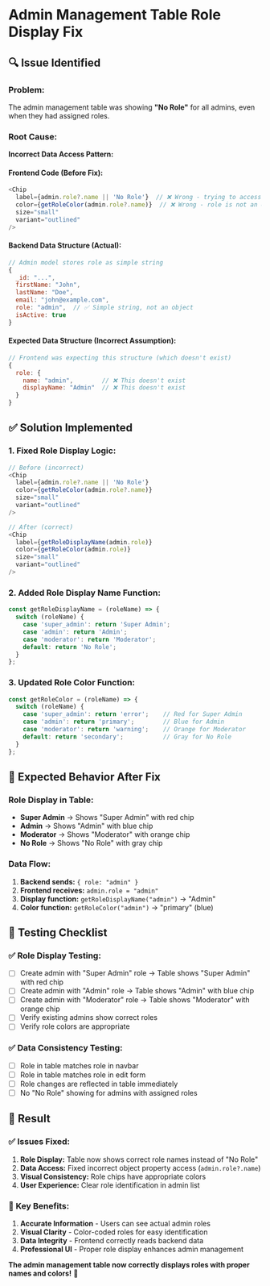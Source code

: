 # Admin Management Table Role Display Fix

## 🔍 Issue Identified

### **Problem:**
The admin management table was showing **"No Role"** for all admins, even when they had assigned roles.

### **Root Cause:**
**Incorrect Data Access Pattern:**

#### **Frontend Code (Before Fix):**
```javascript
<Chip 
  label={admin.role?.name || 'No Role'}  // ❌ Wrong - trying to access .name property
  color={getRoleColor(admin.role?.name)}  // ❌ Wrong - role is not an object
  size="small"
  variant="outlined"
/>
```

#### **Backend Data Structure (Actual):**
```javascript
// Admin model stores role as simple string
{
  _id: "...",
  firstName: "John",
  lastName: "Doe", 
  email: "john@example.com",
  role: "admin",  // ✅ Simple string, not an object
  isActive: true
}
```

#### **Expected Data Structure (Incorrect Assumption):**
```javascript
// Frontend was expecting this structure (which doesn't exist)
{
  role: {
    name: "admin",        // ❌ This doesn't exist
    displayName: "Admin"  // ❌ This doesn't exist
  }
}
```

## ✅ **Solution Implemented**

### **1. Fixed Role Display Logic:**
```javascript
// Before (incorrect)
<Chip 
  label={admin.role?.name || 'No Role'} 
  color={getRoleColor(admin.role?.name)}
  size="small"
  variant="outlined"
/>

// After (correct)
<Chip 
  label={getRoleDisplayName(admin.role)} 
  color={getRoleColor(admin.role)}
  size="small"
  variant="outlined"
/>
```

### **2. Added Role Display Name Function:**
```javascript
const getRoleDisplayName = (roleName) => {
  switch (roleName) {
    case 'super_admin': return 'Super Admin';
    case 'admin': return 'Admin';
    case 'moderator': return 'Moderator';
    default: return 'No Role';
  }
};
```

### **3. Updated Role Color Function:**
```javascript
const getRoleColor = (roleName) => {
  switch (roleName) {
    case 'super_admin': return 'error';    // Red for Super Admin
    case 'admin': return 'primary';        // Blue for Admin
    case 'moderator': return 'warning';    // Orange for Moderator
    default: return 'secondary';           // Gray for No Role
  }
};
```

## 🎯 **Expected Behavior After Fix**

### **Role Display in Table:**
- **Super Admin** → Shows "Super Admin" with red chip
- **Admin** → Shows "Admin" with blue chip  
- **Moderator** → Shows "Moderator" with orange chip
- **No Role** → Shows "No Role" with gray chip

### **Data Flow:**
1. **Backend sends:** `{ role: "admin" }`
2. **Frontend receives:** `admin.role = "admin"`
3. **Display function:** `getRoleDisplayName("admin")` → "Admin"
4. **Color function:** `getRoleColor("admin")` → "primary" (blue)

## 🧪 **Testing Checklist**

### **✅ Role Display Testing:**
- [ ] Create admin with "Super Admin" role → Table shows "Super Admin" with red chip
- [ ] Create admin with "Admin" role → Table shows "Admin" with blue chip
- [ ] Create admin with "Moderator" role → Table shows "Moderator" with orange chip
- [ ] Verify existing admins show correct roles
- [ ] Verify role colors are appropriate

### **✅ Data Consistency Testing:**
- [ ] Role in table matches role in navbar
- [ ] Role in table matches role in edit form
- [ ] Role changes are reflected in table immediately
- [ ] No "No Role" showing for admins with assigned roles

## 🚀 **Result**

### **✅ Issues Fixed:**
1. **Role Display:** Table now shows correct role names instead of "No Role"
2. **Data Access:** Fixed incorrect object property access (`admin.role?.name`)
3. **Visual Consistency:** Role chips have appropriate colors
4. **User Experience:** Clear role identification in admin list

### **🎯 Key Benefits:**
1. **Accurate Information** - Users can see actual admin roles
2. **Visual Clarity** - Color-coded roles for easy identification
3. **Data Integrity** - Frontend correctly reads backend data
4. **Professional UI** - Proper role display enhances admin management

**The admin management table now correctly displays roles with proper names and colors!** 🎉
